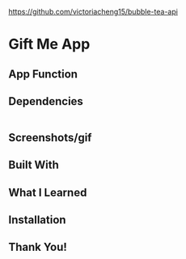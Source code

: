 https://github.com/victoriacheng15/bubble-tea-api

# Gift Me App

## App Function

## Dependencies

```json

```

## Screenshots/gif

## Built With

## What I Learned

## Installation

## Thank You!
